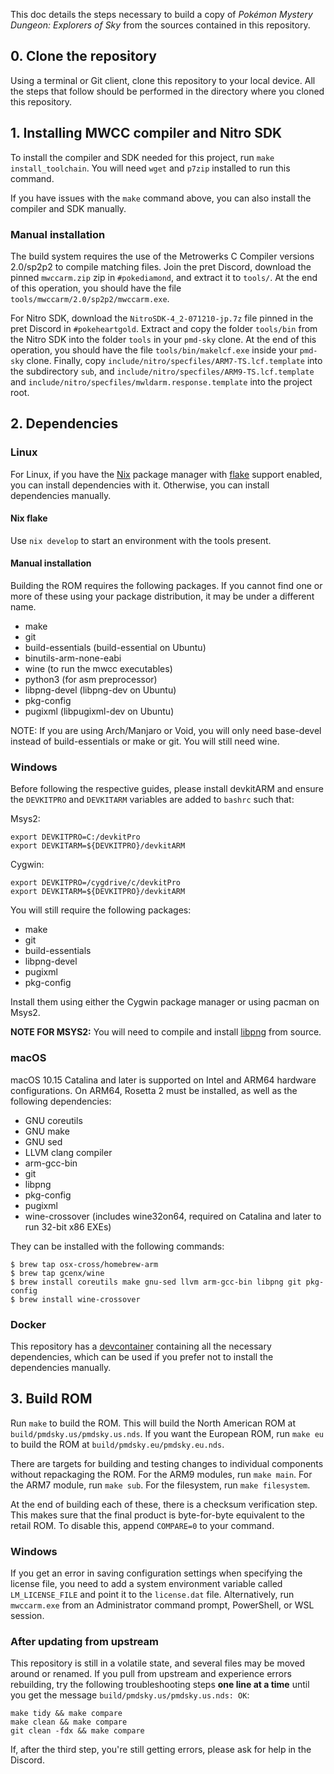 This doc details the steps necessary to build a copy of _Pokémon Mystery Dungeon: Explorers of Sky_ from the sources contained in this repository.

## 0. Clone the repository

Using a terminal or Git client, clone this repository to your local device. All the steps that follow should be performed in the directory where you cloned this repository.

## 1. Installing MWCC compiler and Nitro SDK

To install the compiler and SDK needed for this project, run `make install_toolchain`. You will need `wget` and `p7zip` installed to run this command.

If you have issues with the `make` command above, you can also install the compiler and SDK manually.

### Manual installation
The build system requires the use of the Metrowerks C Compiler versions 2.0/sp2p2 to compile matching files. Join the pret Discord, download the pinned `mwccarm.zip` zip in `#pokediamond`, and extract it to `tools/`. At the end of this operation, you should have the file `tools/mwccarm/2.0/sp2p2/mwccarm.exe`.

For Nitro SDK, download the `NitroSDK-4_2-071210-jp.7z` file pinned in the pret Discord in `#pokeheartgold`. Extract and copy the folder `tools/bin` from the Nitro SDK into the folder `tools` in your `pmd-sky` clone. At the end of this operation, you should have the file `tools/bin/makelcf.exe` inside your `pmd-sky` clone. Finally, copy `include/nitro/specfiles/ARM7-TS.lcf.template` into the subdirectory `sub`, and `include/nitro/specfiles/ARM9-TS.lcf.template` and `include/nitro/specfiles/mwldarm.response.template` into the project root.

## 2. Dependencies

### Linux

For Linux, if you have the [Nix](https://nixos.wiki/wiki/Nix_package_manager) package manager with [flake](https://nixos.wiki/wiki/Flakes) support enabled, you can install dependencies with it. Otherwise, you can install dependencies manually.

#### Nix flake
Use `nix develop` to start an environment with the tools present.

#### Manual installation
Building the ROM requires the following packages. If you cannot find one or more of these using your package distribution, it may be under a different name.

* make
* git
* build-essentials (build-essential on Ubuntu)
* binutils-arm-none-eabi
* wine (to run the mwcc executables)
* python3 (for asm preprocessor)
* libpng-devel (libpng-dev on Ubuntu)
* pkg-config
* pugixml (libpugixml-dev on Ubuntu)

NOTE: If you are using Arch/Manjaro or Void, you will only need base-devel instead of build-essentials or make or git. You will still need wine.

### Windows

Before following the respective guides, please install devkitARM and ensure the `DEVKITPRO` and `DEVKITARM` variables are added to `bashrc` such that:

Msys2:
```console
export DEVKITPRO=C:/devkitPro
export DEVKITARM=${DEVKITPRO}/devkitARM
```

Cygwin:
```console
export DEVKITPRO=/cygdrive/c/devkitPro
export DEVKITARM=${DEVKITPRO}/devkitARM
```

You will still require the following packages:

* make
* git
* build-essentials
* libpng-devel
* pugixml
* pkg-config

Install them using either the Cygwin package manager or using pacman on Msys2.

**NOTE FOR MSYS2:** You will need to compile and install [libpng](https://www.libpng.org/pub/png/libpng.html) from source.

### macOS

macOS 10.15 Catalina and later is supported on Intel and ARM64 hardware configurations. On ARM64, Rosetta 2 must be installed, as well as the following dependencies:

* GNU coreutils
* GNU make
* GNU sed
* LLVM clang compiler
* arm-gcc-bin
* git
* libpng
* pkg-config
* pugixml
* wine-crossover (includes wine32on64, required on Catalina and later to run 32-bit x86 EXEs)

They can be installed with the following commands:

```console
$ brew tap osx-cross/homebrew-arm
$ brew tap gcenx/wine
$ brew install coreutils make gnu-sed llvm arm-gcc-bin libpng git pkg-config
$ brew install wine-crossover
```

### Docker

This repository has a [devcontainer](https://containers.dev/) containing all the necessary dependencies, which can be used if you prefer not to install the dependencies manually.

## 3. Build ROM

Run `make` to build the ROM. This will build the North American ROM at `build/pmdsky.us/pmdsky.us.nds`. If you want the European ROM, run `make eu` to build the ROM at `build/pmdsky.eu/pmdsky.eu.nds`.

There are targets for building and testing changes to individual components without repackaging the ROM. For the ARM9 modules, run `make main`. For the ARM7 module, run `make sub`. For the filesystem, run `make filesystem`.

At the end of building each of these, there is a checksum verification step. This makes sure that the final product is byte-for-byte equivalent to the retail ROM. To disable this, append `COMPARE=0` to your command.

### Windows

If you get an error in saving configuration settings when specifying the license file, you need to add a system environment variable called `LM_LICENSE_FILE` and point it to the `license.dat` file. Alternatively, run `mwccarm.exe` from an Administrator command prompt, PowerShell, or WSL session.

### After updating from upstream

This repository is still in a volatile state, and several files may be moved around or renamed. If you pull from upstream and experience errors rebuilding, try the following troubleshooting steps **one line at a time** until you get the message `build/pmdsky.us/pmdsky.us.nds: OK`:

```shell
make tidy && make compare
make clean && make compare
git clean -fdx && make compare
```

If, after the third step, you're still getting errors, please ask for help in the Discord.
